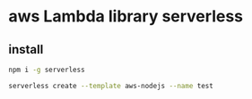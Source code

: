 # aws Lambda library serverless

## install

```sh
npm i -g serverless

serverless create --template aws-nodejs --name test
```
